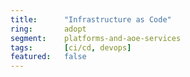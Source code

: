 ```yaml
---
title:      "Infrastructure as Code"
ring:       adopt
segment:    platforms-and-aoe-services
tags:       [ci/cd, devops]
featured:   false
---
```

